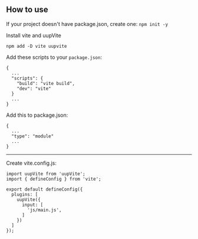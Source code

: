## How to use

If your project doesn't have package.json, create one: `npm init -y`

Install vite and uupVite
```
npm add -D vite uupvite
```

Add these scripts to your `package.json`:

```
{
  ...
  "scripts": {
    "build": "vite build",
    "dev": "vite"
  }
  ...
}
```

Add this to package.json:

```
{
  ...
  "type": "module"
  ...
}
```

----

Create vite.config.js:
```
import uupVite from 'uupVite';
import { defineConfig } from 'vite';

export default defineConfig({
  plugins: [
    uupVite({
      input: [
        'js/main.js',
      ]
    })
  ]
});
```





